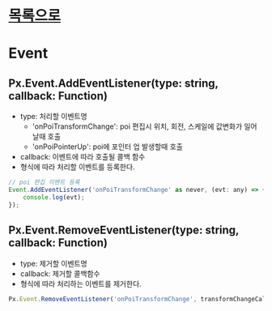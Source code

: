 [목록으로](../readme.md)
============
Event
=============
## Px.Event.AddEventListener(type: string, callback: Function)
- type: 처리할 이벤트명
  - 'onPoiTransformChange': poi 편집시 위치, 회전, 스케일에 값변화가 일어날때 호출
  - 'onPoiPointerUp': poi에 포인터 업 발생할때 호출
- callback: 이벤트에 따라 호출될 콜백 함수
- 형식에 따라 처리할 이벤트를 등록한다.
```javascript
// poi 편집 이벤트 등록
Event.AddEventListener('onPoiTransformChange' as never, (evt: any) => {
    console.log(evt);
});
```

## Px.Event.RemoveEventListener(type: string, callback: Function)
- type: 제거할 이벤트명
- callback: 제거할 콜백함수
- 형식에 따라 처리하는 이벤트를 제거한다.
```javascript
Px.Event.RemoveEventListener('onPoiTransformChange', transformChangeCallback);
```